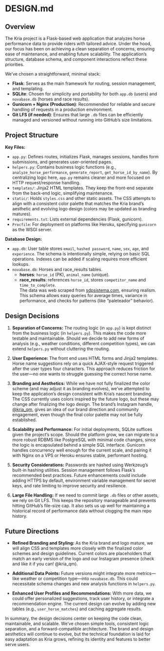 # DESIGN.md

## Overview

The Kria project is a Flask-based web application that analyzes horse performance data to provide riders with tailored advice. Under the hood, our focus has been on achieving a clean separation of concerns, ensuring ease of maintenance, and enabling future scalability. The application’s structure, database schema, and component interactions reflect these priorities.

We’ve chosen a straightforward, minimal stack:  
- **Flask**: Serves as the main framework for routing, session management, and templating.  
- **SQLite**: Chosen for simplicity and portability for both `app.db` (users) and `novabase.db` (horses and race results).  
- **Gunicorn + Nginx (Production)**: Recommended for reliable and secure handling of requests in a production environment.  
- **Git LFS (if needed)**: Ensures that large `.db` files can be efficiently managed and versioned without running into GitHub’s size limitations.

## Project Structure

**Key Files:**
- `app.py`: Defines routes, initializes Flask, manages sessions, handles form submissions, and generates user-oriented pages.
- `helpers.py`: Contains business logic functions (e.g., `analyze_horse_performance`, `generate_report`, `get_horse_id_by_name`). By centralizing logic here, `app.py` remains cleaner and more focused on HTTP request/response handling.
- `templates/`: Jinja2 HTML templates. They keep the front-end separate from the back-end logic, simplifying maintenance.
- `static/`: Holds `styles.css` and other static assets. The CSS attempts to align with a consistent color palette that matches the Kria brand’s aesthetic and evolving logo design (colors may be updated as branding matures).
- `requirements.txt`: Lists external dependencies (Flask, gunicorn).
- `Procfile`: For deployment on platforms like Heroku, specifying `gunicorn` as the WSGI server.

**Database Design:**
- `app.db`: User table stores `email`, `hashed password`, `name`, `sex`, `age`, and `experience`. The schema is intentionally simple, relying on basic SQL operations. Indexes can be added if scaling requires more efficient lookups.
- `novabase.db`: Horses and race_results tables.  
  - **horses**: `horse_id` (PK), `animal_name` (unique).  
  - **race_results**: references `horse_id`, stores `competitor_name` and `time_to_complete`.  
  The data was web scraped from [sdpsistema.com](https://www.sdpsistema.com), ensuring realism. This schema allows easy queries for average times, variance in performance, and checks for patterns (like “paleteador” behavior).

## Design Decisions

1. **Separation of Concerns:**
   The routing logic (in `app.py`) is kept distinct from the business logic (in `helpers.py`). This makes the code more testable and maintainable. Should we decide to add new forms of analysis (e.g., weather conditions, different competition types), we can extend `helpers.py` without cluttering the routing.

2. **User Experience:**
   The front end uses HTML forms and Jinja2 templates. Horse name suggestions rely on a quick AJAX-style request triggered after the user types four characters. This approach reduces friction for the user—no one wants to struggle guessing the correct horse name.

3. **Branding and Aesthetics:**
   While we have not fully finalized the color scheme (and may adjust it as branding evolves), we’ve attempted to keep the application’s design consistent with Kria’s nascent branding. The CSS currently uses colors inspired by the future logo, but these may change after finalizing the logo design. The brand’s Instagram handle, [@kria_qm](https://www.instagram.com/kria_qm), gives an idea of our brand direction and community engagement, even though the final color palette may not be fully established.

4. **Scalability and Performance:**
   For initial deployments, SQLite suffices given the project’s scope. Should the platform grow, we can migrate to a more robust RDBMS like PostgreSQL with minimal code changes, since the logic is encapsulated behind a simple SQL interface. Gunicorn handles concurrency well enough for the current scale, and pairing it with Nginx on a VPS or Heroku ensures stable, performant hosting.

5. **Security Considerations:**
   Passwords are hashed using Werkzeug’s built-in hashing utilities. Session management follows Flask’s recommended best practices. Future enhancements could include adding HTTPS by default, environment variable management for secret keys, and rate limiting to improve security and resilience.

6. **Large File Handling:**
   If we need to commit large `.db` files or other assets, we rely on Git LFS. This keeps the repository manageable and prevents hitting GitHub’s file-size cap. It also sets us up well for maintaining a historical record of performance data without clogging the main repo history.

## Future Directions

- **Refined Branding and Styling:**
  As the Kria brand and logo mature, we will align CSS and templates more closely with the finalized color schemes and design guidelines. Current colors are placeholders that match an early version of the logo and our Instagram presence (check and like it if you can! @kria_qm).

- **Additional Data Points:**
  Future versions might integrate more metrics—like weather or competition type—into `novabase.db`. This could necessitate schema changes and new analysis functions in `helpers.py`.

- **Enhanced User Profiles and Recommendations:**
  With more data, we could offer personalized suggestions, track user history, or integrate a recommendation engine. The current design can evolve by adding new tables (e.g., `user_horse_matches`) and caching aggregate results.

In summary, the design decisions center on keeping the code clean, maintainable, and scalable. We’ve chosen simple tools, consistent logic separation, and a forward-compatible architecture. The brand and design aesthetics will continue to evolve, but the technical foundation is laid for easy adaptation as Kria grows, refining its identity and features to better serve users.
